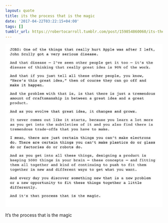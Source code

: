 ```yaml
---
layout: quote
title: its the process that is the magic
date: '2017-04-22T03:22:15+04:00'
tags: []
tumblr_url: https://robertocarroll.tumblr.com/post/159854860060/its-the-process-that-is-the-magic
---
```

<img src="/images/quotes/tumblr_oosv53prFB1u0ytjpo1_1280.jpg"/>

It&rsquo;s the process that is the magic
